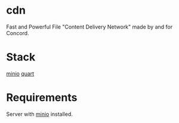 # cdn
Fast and Powerful File "Content Delivery Network" made by and for Concord.

# Stack
[minio](https://github.com/minio/minio-py)
[quart](https://github.com/pgjones/quart)

# Requirements
Server with [minio](https://min.io) installed.
